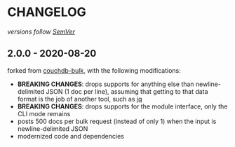 # CHANGELOG
*versions follow [SemVer](http://semver.org)*

## 2.0.0 - 2020-08-20
forked from [couchdb-bulk](https://github.com/jo/couchdb-bulk), with the following modifications:
* **BREAKING CHANGES**: drops supports for anything else than newline-delimited JSON (1 doc per line), assuming that getting to that data format is the job of another tool, such as [jq](https://stedolan.github.io/jq/)
* **BREAKING CHANGES**: drops supports for the module interface, only the CLI mode remains
* posts 500 docs per bulk request (instead of only 1) when the input is newline-delimited JSON
* modernized code and dependencies
